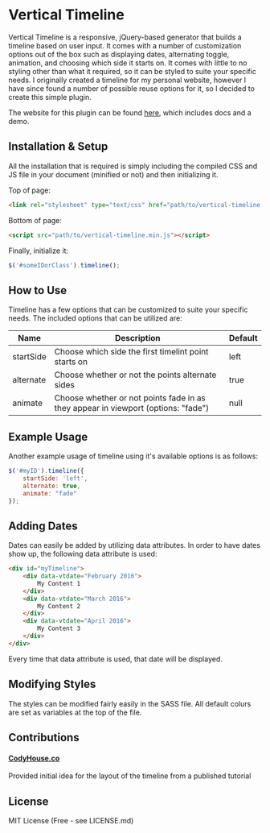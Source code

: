 # Vertical Timeline

Vertical Timeline is a responsive, jQuery-based generator that builds a timeline based on user input. It comes with a number of customization options out of the box such as displaying dates, alternating toggle, animation, and choosing which side it starts on. It comes with little to no styling other than what it required, so it can be styled to suite your specific needs. I originally created a timeline for my personal website, however I have since found a number of possible reuse options for it, so I decided to create this simple plugin.

The website for this plugin can be found [here](http://ryanfitzgerald.github.io/vertical-timeline/), which includes docs and a demo.

## Installation & Setup

All the installation that is required is simply including the compiled CSS and JS file in your document (minified or not) and then initializing it.

Top of page:
```html
<link rel="stylesheet" type="text/css" href="path/to/vertical-timeline.css">
```

Bottom of page:
```html
<script src="path/to/vertical-timeline.min.js"></script>
```

Finally, initialize it:
```javascript
$('#someIDorClass').timeline();
```

## How to Use

Timeline has a few options that can be customized to suite your specific needs. The included options that can be utilized are:

Name | Description | Default
---- | ----------- | -------
startSide | Choose which side the first timelint point starts on | left
alternate | Choose whether or not the points alternate sides | true
animate | Choose whether or not points fade in as they appear in viewport (options: "fade") | null

## Example Usage

Another example usage of timeline using it's available options is as follows:

```javascript
$('#myID').timeline({
    startSide: 'left',
    alternate: true,
    animate: "fade"
});
```

## Adding Dates

Dates can easily be added by utilizing data attributes. In order to have dates show up, the following data attribute is used:

```html
<div id="myTimeline">
    <div data-vtdate="February 2016">
        My Content 1
    </div>
    <div data-vtdate="March 2016">
        My Content 2
    </div>
    <div data-vtdate="April 2016">
        My Content 3
    </div>
</div>
```

Every time that data attribute is used, that date will be displayed.

## Modifying Styles

The styles can be modified fairly easily in the SASS file. All default colurs are set as variables at the top of the file.

## Contributions

#### [CodyHouse.co](https://codyhouse.co/)

Provided initial idea for the layout of the timeline from a published tutorial

## License

MIT License (Free - see LICENSE.md)

